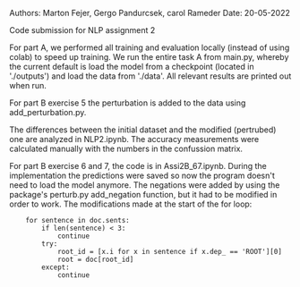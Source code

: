 Authors: Marton Fejer, Gergo Pandurcsek, carol Rameder
Date: 20-05-2022

Code submission for NLP assignment 2

For part A, we performed all training and evaluation locally (instead of using colab) to speed up training. We run the entire task A from main.py, whereby the current default is load the model from a checkpoint (located in './outputs') and load the data from './data'. All relevant results are printed out when run.

For part B exercise 5 the perturbation is added to the data using add_perturbation.py.

The differences between the initial dataset and the modified (pertrubed) one are analyzed in NLP2.ipynb. The accuracy measurements were calculated manually with the numbers in the confussion matrix. 

For part B exercise 6 and 7, the code is in Assi2B_67.ipynb. During the implementation the predictions were saved so now the program doesn't need to load the model anymore. The negations were added by using the package's perturb.py add_negation function, but it had to be modified in order to work. The modifications made at the start of the for loop:

        for sentence in doc.sents:
            if len(sentence) < 3:
                continue
            try:
                root_id = [x.i for x in sentence if x.dep_ == 'ROOT'][0]
                root = doc[root_id]
            except:
                continue
